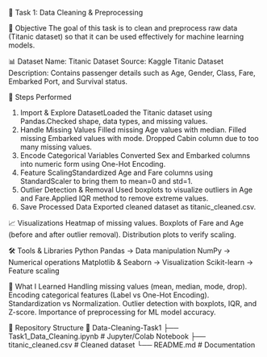 🧹 Task 1: Data Cleaning & Preprocessing

📌 Objective
The goal of this task is to clean and preprocess raw data (Titanic dataset) so that it can be used effectively for machine learning models.

📊 Dataset
Name: Titanic Dataset
Source: Kaggle Titanic Dataset
Description: Contains passenger details such as Age, Gender, Class, Fare, Embarked Port, and Survival status.

🔧 Steps Performed
1. Import & Explore DatasetLoaded the Titanic dataset using Pandas.Checked shape, data types, and missing values.
2. Handle Missing Values
Filled missing Age values with median.
Filled missing Embarked values with mode.
Dropped Cabin column due to too many missing values.
3. Encode Categorical Variables Converted Sex and Embarked columns into numeric form using One-Hot Encoding.
4. Feature ScalingStandardized Age and Fare columns using StandardScaler to bring them to mean=0 and std=1.
5. Outlier Detection & Removal Used boxplots to visualize outliers in Age and Fare.Applied IQR method to remove extreme values.
6. Save Processed Data Exported cleaned dataset as titanic_cleaned.csv.


📈 Visualizations
Heatmap of missing values.
Boxplots of Fare and Age (before and after outlier removal).
Distribution plots to verify scaling.

🛠 Tools & Libraries Python
Pandas → Data manipulation
NumPy → Numerical operations
Matplotlib & Seaborn → Visualization
Scikit-learn → Feature scaling

🎯 What I Learned
Handling missing values (mean, median, mode, drop).
Encoding categorical features (Label vs One-Hot Encoding).
Standardization vs Normalization.
Outlier detection with boxplots, IQR, and Z-score.
Importance of preprocessing for ML model accuracy.

📂 Repository Structure
📂 Data-Cleaning-Task1
 ├── Task1_Data_Cleaning.ipynb   # Jupyter/Colab Notebook
 ├── titanic_cleaned.csv         # Cleaned dataset
 └── README.md                   # Documentation

